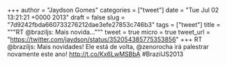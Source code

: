 
+++
author = "Jaydson Gomes"
categories = ["tweet"]
date = "Tue Jul 02 13:21:21 +0000 2013"
draft = false
slug = "7d9242fbda660733276212dae3efe27853c746b3"
tags = ["tweet"]
title = """RT @braziljs: Mais novida..."""
tweet = true
micro = true
tweet_url = "https://twitter.com/jaydson/status/352054385775353856"
+++
RT @braziljs: Mais novidades! Ele está de volta, @zenorocha irá palestrar novamente este ano! http://t.co/Kx6LwMSBbA #BrazilJS2013

